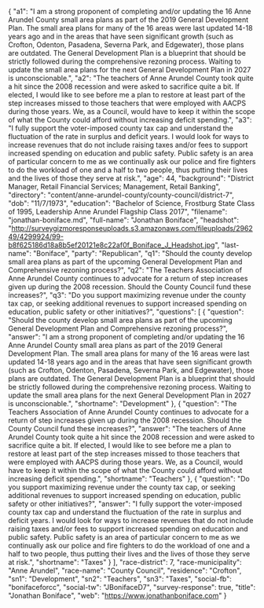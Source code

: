 {
  "a1": "I am a strong proponent of completing and/or updating the 16 Anne Arundel County small area plans as part of the 2019 General Development Plan. The small area plans for many of the 16 areas were last updated 14-18 years ago and in the areas that have seen significant growth (such as Crofton, Odenton, Pasadena, Severna Park, and Edgewater), those plans are outdated. The General Development Plan is a blueprint that should be strictly followed during the comprehensive rezoning process. Waiting to update the small area plans for the next General Development Plan in 2027 is unconscionable.",
  "a2": "The teachers of Anne Arundel County took quite a hit since the 2008 recession and were asked to sacrifice quite a bit. If elected, I would like to see before me a plan to restore at least part of the step increases missed to those teachers that were employed with AACPS during those years. We, as a Council, would have to keep it within the scope of what the County could afford without increasing deficit spending.",
  "a3": "I fully support the voter-imposed county tax cap and understand the fluctuation of the rate in surplus and deficit years. I would look for ways to increase revenues that do not include raising taxes and/or fees to support increased spending on education and public safety. Public safety is an area of particular concern to me as we continually ask our police and fire fighters to do the workload of one and a half to two people, thus putting their lives and the lives of those they serve at risk.",
  "age": 44,
  "background": "District Manager, Retail Financial Services; Management, Retail Banking",
  "directory": "content/anne-arundel-county/county-council/district-7",
  "dob": "11/7/1973",
  "education": "Bachelor of Science, Frostburg State Class of 1995, Leadership Anne Arundel Flagship Class 2017",
  "filename": "jonathan-boniface.md",
  "full-name": "Jonathan Boniface",
  "headshot": "http://surveygizmoresponseuploads.s3.amazonaws.com/fileuploads/296249/4299924/99-b8f625186d18a8b5ef20121e8c22af0f_Boniface_J_Headshot.jpg",
  "last-name": "Boniface",
  "party": "Republican",
  "q1": "Should the county develop small area plans as part of the upcoming General Development Plan and Comprehensive rezoning process?",
  "q2": "The Teachers Association of Anne Arundel County continues to advocate for a return of step increases given up during the 2008 recession. Should the County Council fund these increases?",
  "q3": "Do you support maximizing revenue under the county tax cap, or seeking additional revenues to support increased spending on education, public safety or other initiatives?",
  "questions": [
    {
      "question": "Should the county develop small area plans as part of the upcoming General Development Plan and Comprehensive rezoning process?",
      "answer": "I am a strong proponent of completing and/or updating the 16 Anne Arundel County small area plans as part of the 2019 General Development Plan. The small area plans for many of the 16 areas were last updated 14-18 years ago and in the areas that have seen significant growth (such as Crofton, Odenton, Pasadena, Severna Park, and Edgewater), those plans are outdated. The General Development Plan is a blueprint that should be strictly followed during the comprehensive rezoning process. Waiting to update the small area plans for the next General Development Plan in 2027 is unconscionable.",
      "shortname": "Development"
    },
    {
      "question": "The Teachers Association of Anne Arundel County continues to advocate for a return of step increases given up during the 2008 recession. Should the County Council fund these increases?",
      "answer": "The teachers of Anne Arundel County took quite a hit since the 2008 recession and were asked to sacrifice quite a bit. If elected, I would like to see before me a plan to restore at least part of the step increases missed to those teachers that were employed with AACPS during those years. We, as a Council, would have to keep it within the scope of what the County could afford without increasing deficit spending.",
      "shortname": "Teachers"
    },
    {
      "question": "Do you support maximizing revenue under the county tax cap, or seeking additional revenues to support increased spending on education, public safety or other initiatives?",
      "answer": "I fully support the voter-imposed county tax cap and understand the fluctuation of the rate in surplus and deficit years. I would look for ways to increase revenues that do not include raising taxes and/or fees to support increased spending on education and public safety. Public safety is an area of particular concern to me as we continually ask our police and fire fighters to do the workload of one and a half to two people, thus putting their lives and the lives of those they serve at risk.",
      "shortname": "Taxes"
    }
  ],
  "race-district": 7,
  "race-municipality": "Anne Arundel",
  "race-name": "County Council",
  "residence": "Crofton",
  "sn1": "Development",
  "sn2": "Teachers",
  "sn3": "Taxes",
  "social-fb": "bonifaceforcc",
  "social-tw": "JBonifaceD7",
  "survey-response": true,
  "title": "Jonathan Boniface",
  "web": "https://www.jonathanboniface.com"
}
